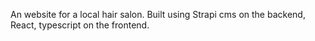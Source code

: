 An website for a local hair salon. Built using Strapi cms on the backend, React, typescript on the frontend.
